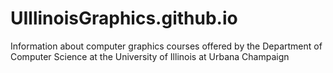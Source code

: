 # UIllinoisGraphics.github.io
Information about computer graphics courses offered by the Department of Computer Science at the University of Illinois at Urbana Champaign
